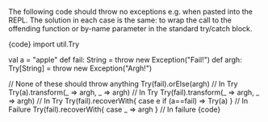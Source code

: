 The following code should throw no exceptions e.g. when pasted into the REPL.  The solution in each case is the same: to wrap the call to the offending function or by-name parameter in the standard try/catch block.

{code}
import util.Try

val a = "apple"
def fail: String = throw new Exception("Fail!")
def argh: Try[String] = throw new Exception("Argh!")

// None of these should throw anything
Try(fail).orElse(argh)                                  // In Try
Try(a).transform(_ => argh, _ => argh)                  // In Try
Try(fail).transform(_ => argh, _ => argh)               // In Try
Try(fail).recoverWith{ case e if (a==fail) => Try(a) }  // In Failure
Try(fail).recoverWith{ case _ => argh }                 // In failure
{code}
